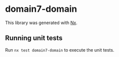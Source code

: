 # domain7-domain

This library was generated with [Nx](https://nx.dev).

## Running unit tests

Run `nx test domain7-domain` to execute the unit tests.
